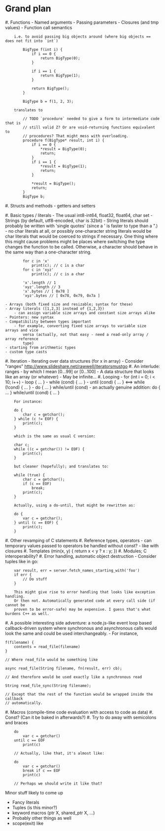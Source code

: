 # Grand plan

#. Functions
	- Named arguments
	- Passing parameters
	- Closures (and tmp values)
	- Function call semantics

		i.e. to avoid passing big objects around (where big objects == does not fit into `int`)

			BigType f(int i) {
				if i == 0 {
					return BigType(0);
				} 

				if i == 1 {
					return BigType(1);
				}
				
				return BigType();
			}

			BigType b = f(1, 2, 3);

		translates to

			// TODO `procedure` needed to give a form to intermediate code that is
			// still valid Z? Or are void-returning functions equivalent to
			// procedures? That might mess with overloading.
			procedure f(BigType* result, int i) {
				if i == 0 {
					*result = BigType(0);
					return;
				}
				if i == 1 {
					*result = BigType(1);
					return;
				}

				*result = BigType();
				return;
			}
			BigType b;

#. Structs and methods
	- getters and setters

#. Basic types / literals
	- The usual int8-int64, float32, float64, char set
	- Strings (by default, utf8-encoded, char is 32bit)
		- String literals should probably be written with 'single quotes' (since a '
			is faster to type than a ".)
		- no char literals at all, or possibly one-character string literals would
			be char literals that would be coerced to strings if necessary. One
			thing where this might cause problems might be places where switching the
			type changes the function to be called. Otherwise, a character should
			behave in the same way than a one-character string.

			for c in 'x'
				print(c); // c is a char
			for c in 'xyz'
				print(c); // c is a char

			'x'.length // 1
			'xyz'.length // 3
			'x'.bytes // [ 0x78 ]
			'xyz'.bytes // [ 0x78, 0x79, 0x7a ]

	- Arrays (both fixed size and resizable; syntax for these)
	- Array literals ([1,2,3] instead of {1,2,3})
		- can assign variable size arrays and constant size arrays alike
	- Pointers: new syntax
	- Compatibility between types important
		- for example, converting fixed size arrays to variable size arrays and vice
			versa (actually, not that easy - need a read-only array / array reference
			type)
	- starting from arithmetic types
	- custom type casts
#. Iteration
	- Iterating over data structures (for x in array)
	- Consider "ranges" http://www.slideshare.net/rawwell/iteratorsmustgo
#. An interlude: ranges
	- by which I mean [0...99] or [0...100] 
	- A data structure that looks like an array (or whatever)
	- May be infinite...
#. Looping
	- for (int i = 0; i < 10; i++)
	- loop { ... }
	- while (cond) { ... }
	- until (cond) { ... } <==> while (!cond) { ... }
	- do { ... } while/until (cond)
	- an actually genuine addition:
		do { ... } while/until (cond) { ... }

		For instance:

		do {
			char c = getchar();
		} while (c != EOF) {
			print(c);
		}

		which is the same as usual C version:
		
		char c;
		while ((c = getchar()) != EOF) {
			print(c);
		}

		but cleaner (hopefully); and translates to:

		while (true) {
			char c = getchar();
			if (c == EOF)
				break;
			print(c);
		}

		Actually, using a do-until, that might be rewritten as:

		do {
			var c = getchar();
		} until (c == EOF) {
			print(c);
		}
#. Other revamping of C statements
#. Reference types, operators
	- can temporary values passed to operators be handled without const?
	- like with closures
#. Templates (min(x, y) { return x < y ? x : y; })
#. Modules; C interoperability?
#. Error handling, automatic object destruction
	- Consider tuples like in go:

		var result, err = server.fetch_names_starting_with('foo')
		if err {
			// Do stuff
		}

		This might give rise to error handling that looks like exception handling.
		Or then not. Automatically generated code at every call side (if cannot be
		proven to be error-safe) may be expensive. I guess that's what burdens C++ as well.

#. A possible interesting side adventure: a node.js-like event loop based
callback-driven system where synchronous and asynchronous calls would look the
same and could be used interchangeably.
	- For instance,

	f(filename) {
		contents = read_file(filename)
	}

	// Where read_file would be something like

	async read_file(String filename, fn(result, err) cb);

	// And therefore would be used exactly like a synchronous read

	String read_file_sync(String filename);

	// Except that the rest of the function would be wrapped inside the callback
	// automatically.

#. Macros (compile-time code evaluation with access to code as data)
#. Const? (Can it be baked in afterwards?)
#. Try to do away with semicolons and braces

		do
			var c = getchar()
		until c == EOF
			print(c)

		// Actually, like that, it's almost like:

		do
			var c = getchar()
			break if c == EOF
			print(c)

		// Perhaps we should write it like that?

Minor stuff likely to come up

- Fancy literals
- Tuples (is this minor?)
- keyword macros (ptr X, shared_ptr X, ...)
- Probably other things as well
- scope(exit) like 

